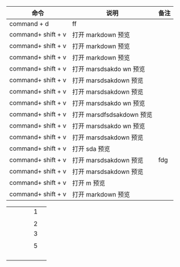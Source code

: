 | 命令               | 说明                      | 备注 |
| ------------------ | ------------------------- | ---- |
| command + d        | ff                        |      |
| command+ shift + v | 打开 markdown 预览        |      |
| command+ shift + v | 打开 markdown 预览        |      |
| command+ shift + v | 打开 markdown 预览        |      |
| command+ shift + v | 打开 marsdsakdo wn 预览   |      |
| command+ shift + v | 打开 marsdsakdown 预览    |      |
| command+ shift + v | 打开 marsdsakdown 预览    |      |
| command+ shift + v | 打开 marsdsakdo wn 预览   |      |
| command+ shift + v | 打开 marsdfsdsakdown 预览 |      |
| command+ shift + v | 打开 marsdsakdo wn 预览   |      |
| command+ shift + v | 打开 marsdsakdown 预览    |      |
| command+ shift + v | 打开 sda 预览             |      |
| command+ shift + v | 打开 marsdsakdown 预览    | fdg  |
| command+ shift + v | 打开 marsdsakdown 预览    |      |
| command+ shift + v | 打开 m 预览               |      |
| command+ shift + v | 打开 markdown 预览        |      |

|     |     |     |     |     |     |
| --- | --- | --- | --- | --- | --- |
|     |     |     |     | 1   |     |
|     |     |     |     |     |     |
|     |     |     |     | 2   |     |
|     |     |     |     | 3   |     |
|     |     |     |     |     |     |
|     |     |     |     | 5   |     |
|     |     |     |     |     |     |
|     |     |     |     |     |     |
|     |     |     |     |     |     |
|     |     |     |     |     |     |
